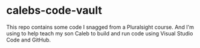 # calebs-code-vault

This repo contains some code I snagged from a Pluralsight course.  And I'm using to help teach my son Caleb to build and run code using Visual Studio Code and GitHub.
